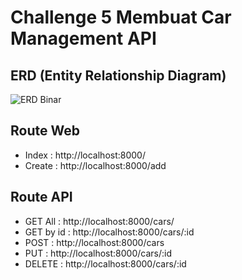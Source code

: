 # Challenge 5 Membuat Car Management API

## ERD (Entity Relationship Diagram)
![ERD Binar](https://user-images.githubusercontent.com/74411226/194764910-a44aa281-1db1-440a-af5e-90e0790c0b2d.jpg)

## Route Web
* Index : http://localhost:8000/
* Create : http://localhost:8000/add

## Route API
* GET All : http://localhost:8000/cars/
* GET by id : http://localhost:8000/cars/:id
* POST : http://localhost:8000/cars
* PUT : http://localhost:8000/cars/:id
* DELETE : http://localhost:8000/cars/:id
